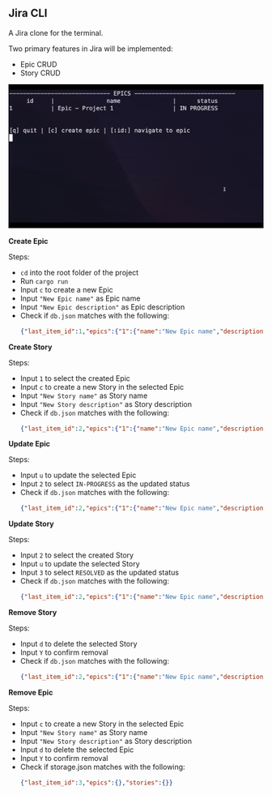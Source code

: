 ## Jira CLI
A Jira clone for the terminal.

Two primary features in Jira will be implemented:

*  Epic CRUD
*  Story CRUD

![Alt Text](https://github.com/petrostrak/jira-cli/blob/main/jira-cli.gif)

__Create Epic__

Steps:
* `cd` into the root folder of the project
* Run `cargo run`
* Input `c` to create a new Epic
* Input `"New Epic name"` as Epic name
* Input `"New Epic description"` as Epic description
* Check if `db.json` matches with the following:
     ```json
    {"last_item_id":1,"epics":{"1":{"name":"New Epic name","description":"New Epic description","status":"Open","stories":[]}},"stories":{}}
     ```

__Create Story__

Steps:
* Input `1` to select the created Epic
* Input `c` to create a new Story in the selected Epic
* Input `"New Story name"` as Story name
* Input `"New Story description"` as Story description
* Check if `db.json` matches with the following:
    ```json
    {"last_item_id":2,"epics":{"1":{"name":"New Epic name","description":"New Epic description","status":"Open","stories":[2]}},"stories":{"2":{"name":"New Story name","description":"New Story description","status":"Open"}}}
    ```

__Update Epic__

Steps:
* Input `u` to update the selected Epic
* Input `2` to select `IN-PROGRESS` as the updated status
* Check if `db.json` matches with the following:
    ```json
    {"last_item_id":2,"epics":{"1":{"name":"New Epic name","description":"New Epic description","status":"InProgress","stories":[2]}},"stories":{"2":{"name":"New Story name","description":"New Story description","status":"Open"}}}
    ```

__Update Story__

Steps:
* Input `2` to select the created Story
* Input `u` to update the selected Story
* Input `3` to select `RESOLVED` as the updated status
* Check if `db.json` matches with the following:
    ```json
    {"last_item_id":2,"epics":{"1":{"name":"New Epic name","description":"New Epic description","status":"InProgress","stories":[2]}},"stories":{"2":{"name":"New Story name","description":"New Story description","status":"Resolved"}}}
    ```

__Remove Story__

Steps:
* Input `d` to delete the selected Story
* Input `Y` to confirm removal
* Check if `db.json` matches with the following:
    ```json
    {"last_item_id":2,"epics":{"1":{"name":"New Epic name","description":"New Epic description","status":"InProgress","stories":[]}},"stories":{}}
    ```

__Remove Epic__

Steps:
* Input `c` to create a new Story in the selected Epic
* Input `"New Story name"` as Story name
* Input `"New Story description"` as Story description
* Input `d` to delete the selected Epic
* Input `Y` to confirm removal
* Check if storage.json matches with the following:
    ```json
    {"last_item_id":3,"epics":{},"stories":{}}
    ```
